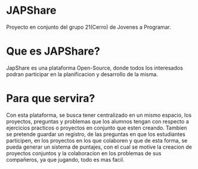 # JAPShare
Proyecto en conjunto del grupo 21(Cerro) de Jovenes a Programar.

# Que es JAPShare?
JapShare es una plataforma Open-Source, donde todos los interesados podran participar en la 
planificacion y desarrollo de la misma.

# Para que servira?
Con esta plataforma, se busca tener centralizado en un mismo espacio, los proyectos, preguntas y problemas
que los alumnos tengan con respecto a ejercicios practicos o proyectos en conjunto que esten creando.
Tambien se pretende guardar un registro, de las preguntas en que los estudiantes participen, en los proyectos en los que colaboren
y que de esta forma, se pueda generar un sistema de puntajes, con el cual se motive la creacion de proyectos conjuntos y la colaboracion 
en los problemas de sus compañeros, ya que jugando, todo es mas facil.
